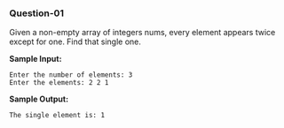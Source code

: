 ### Question-01

Given a non-empty array of integers nums, every element appears twice except for one. Find that single one.

**Sample Input:**

```
Enter the number of elements: 3
Enter the elements: 2 2 1
```

**Sample Output:**

```
The single element is: 1
```
